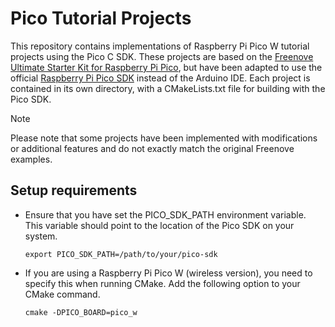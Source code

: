 # Pico Tutorial Projects

This repository contains implementations of Raspberry Pi Pico W tutorial projects using the Pico C SDK. These projects
are based on
the [Freenove Ultimate Starter Kit for Raspberry Pi Pico](https://github.com/Freenove/Freenove_Ultimate_Starter_Kit_for_Raspberry_Pi_Pico),
but have been adapted to use the official
[Raspberry Pi Pico SDK](https://github.com/raspberrypi/pico-sdk) instead of the Arduino IDE. Each project is contained
in its own directory, with a CMakeLists.txt file for building with the Pico SDK.

> [!NOTE]
> Please note that some projects have been implemented with modifications or additional features and do not exactly
> match the original Freenove examples.

## Setup requirements

- Ensure that you have set the PICO_SDK_PATH environment variable. This variable should point to the location of the
  Pico SDK on your system.
  ```shell
  export PICO_SDK_PATH=/path/to/your/pico-sdk
  ```
- If you are using a Raspberry Pi Pico W (wireless version), you need to specify this when running CMake. Add the
  following option to your CMake command.
  ```shell
  cmake -DPICO_BOARD=pico_w
  ```
